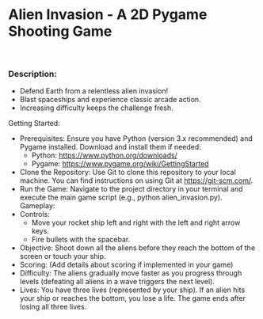 <h1>Alien Invasion - A 2D Pygame Shooting Game</h1>
<br>
<h3>Description:</h3>

* Defend Earth from a relentless alien invasion!
* Blast spaceships and experience classic arcade action.
* Increasing difficulty keeps the challenge fresh.

Getting Started:
 * Prerequisites: Ensure you have Python (version 3.x recommended) and Pygame installed. Download and install them if needed:
   * Python: https://www.python.org/downloads/
   * Pygame: https://www.pygame.org/wiki/GettingStarted
 * Clone the Repository: Use Git to clone this repository to your local machine. You can find instructions on using Git at https://git-scm.com/.
 * Run the Game: Navigate to the project directory in your terminal and execute the main game script (e.g., python alien_invasion.py).
Gameplay:
 * Controls:
   * Move your rocket ship left and right with the left and right arrow keys.
   * Fire bullets with the spacebar.
 * Objective: Shoot down all the aliens before they reach the bottom of the screen or touch your ship.
 * Scoring: (Add details about scoring if implemented in your game)
 * Difficulty: The aliens gradually move faster as you progress through levels (defeating all aliens in a wave triggers the next level).
 * Lives: You have three lives (represented by your ship). If an alien hits your ship or reaches the bottom, you lose a life. The game ends after losing all three lives.
